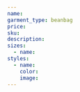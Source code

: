 ```yaml
---
name:
garment_type: beanbag
price:
sku:
description:
sizes:
  - name:
styles:
  - name:
    color:
    image:
---
```


